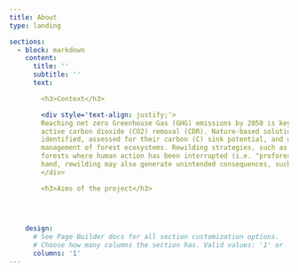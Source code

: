 ```yaml
---
title: About
type: landing

sections:
  - block: markdown
    content:
      title: ''
      subtitle: ''
      text:

        <h3>Context</h3>

        <div style='text-align: justify;'>
        Reaching net zero Greenhouse Gas (GHG) emissions by 2050 is key to limit global warming to 1.5°C, and requires in all scenarios
        active carbon dioxide (CO2) removal (CDR). Nature-based solutions (NBS) offer low-cost options for CDR, which need to be better
        identified, assessed for their carbon (C) sink potential, and upscaled. NBS include increased protection, restoration, and improved
        management of forest ecosystems. Rewilding strategies, such as natural reforestation on marginal lands or renaturalization of
        forests where human action has been interrupted (i.e. "proforestation"), also offer opportunities to increase C sinks. On the other
        hand, rewilding may also generate unintended consequences, such as increased fire hazard and loss of C through wildfire emissions.
        </div>

        <h3>Aims of the project</h3>
        


    
    design:
      # See Page Builder docs for all section customization options.
      # Choose how many columns the section has. Valid values: '1' or '2'.
      columns: '1'
---
```

